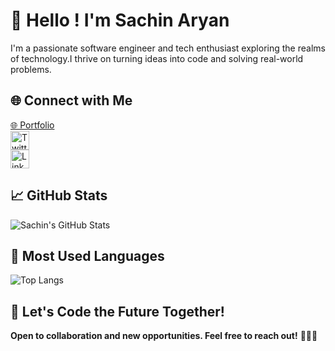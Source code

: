 <!-- ### Hi there 👋 -->

<!-- Your introduction and basic information -->
# 👋 Hello ! I'm Sachin Aryan

I'm a passionate software engineer and tech enthusiast exploring the realms of technology.I thrive on turning ideas into code and solving real-world problems.

<!-- Your current projects -->
<!--## 🚀 Current Projects-->
<!--- **Project C:** Short description and [link](project_c_link)*/-->


<!-- Connect with me -->
## 🌐 Connect with Me
  <a href="http://sachinaryan.epizy.com/">🌐 Portfolio</a></br>
  <a href="https://twitter.com/_sachusachin"><img src="twitter.svg" height="30" width="30" alt="Twitter"></a></br>
  <a href="https://www.linkedin.com/in/sachin-kumar-201485193/"><img src="linkedin.svg" height="30" width="30" alt="LinkedIn"></a></br>


<!-- GitHub Stats -->
## 📈 GitHub Stats
![Sachin's GitHub Stats](https://github-readme-stats.vercel.app/api?username=sachinaryan912&show_icons=true&theme=radical)

<!-- Most Used Languages -->
## 🌟 Most Used Languages
![Top Langs](https://github-readme-stats.vercel.app/api/top-langs/?username=sachinaryan912&layout=compact&theme=radical)


<!-- Your futuristic quote -->
## 🚀 Let's Code the Future Together!

**Open to collaboration and new opportunities. Feel free to reach out!** 👨‍💻✨
